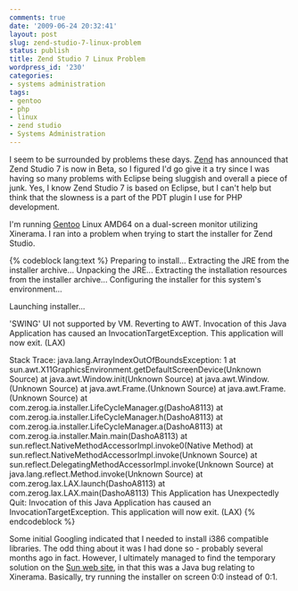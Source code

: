 ```yaml
---
comments: true
date: '2009-06-24 20:32:41'
layout: post
slug: zend-studio-7-linux-problem
status: publish
title: Zend Studio 7 Linux Problem
wordpress_id: '230'
categories:
- systems administration
tags:
- gentoo
- php
- linux
- zend studio
- Systems Administration
---
```


I seem to be surrounded by problems these days. <a href="http://www.zend.com/">Zend</a> has announced that Zend Studio 7 is now in Beta, so I figured I'd go give it a try since I was having so many problems with Eclipse being sluggish and overall a piece of junk. Yes, I know Zend Studio 7 is based on Eclipse, but I can't help but think that the slowness is a part of the PDT plugin I use for PHP development. 

I'm running <a href="http://www.gentoo.org/">Gentoo</a> Linux AMD64 on a dual-screen monitor utilizing Xinerama. I ran into a problem when trying to start the installer for Zend Studio.
<!--more-->
{% codeblock lang:text %}
Preparing to install...
Extracting the JRE from the installer archive...
Unpacking the JRE...
Extracting the installation resources from the installer archive...
Configuring the installer for this system's environment...

Launching installer...

'SWING' UI not supported by VM.  Reverting to AWT.
Invocation of this Java Application has caused an InvocationTargetException. This application will now exit. (LAX)

Stack Trace:
java.lang.ArrayIndexOutOfBoundsException: 1
	at sun.awt.X11GraphicsEnvironment.getDefaultScreenDevice(Unknown Source)
	at java.awt.Window.init(Unknown Source)
	at java.awt.Window.<init>(Unknown Source)
	at java.awt.Frame.<init>(Unknown Source)
	at java.awt.Frame.<init>(Unknown Source)
	at com.zerog.ia.installer.LifeCycleManager.g(DashoA8113)
	at com.zerog.ia.installer.LifeCycleManager.h(DashoA8113)
	at com.zerog.ia.installer.LifeCycleManager.a(DashoA8113)
	at com.zerog.ia.installer.Main.main(DashoA8113)
	at sun.reflect.NativeMethodAccessorImpl.invoke0(Native Method)
	at sun.reflect.NativeMethodAccessorImpl.invoke(Unknown Source)
	at sun.reflect.DelegatingMethodAccessorImpl.invoke(Unknown Source)
	at java.lang.reflect.Method.invoke(Unknown Source)
	at com.zerog.lax.LAX.launch(DashoA8113)
	at com.zerog.lax.LAX.main(DashoA8113)
This Application has Unexpectedly Quit: Invocation of this Java Application has caused an InvocationTargetException. This application will now exit. (LAX)
{% endcodeblock %}

Some initial Googling indicated that I needed to install i386 compatible libraries. The odd thing about it was I had done so - probably several months ago in fact. However, I ultimately managed to find the temporary solution on the <a href="http://bugs.sun.com/view_bug.do?bug_id=6604044">Sun web site</a>, in that this was a Java bug relating to Xinerama. Basically, try running the installer on screen 0:0 instead of 0:1. 
